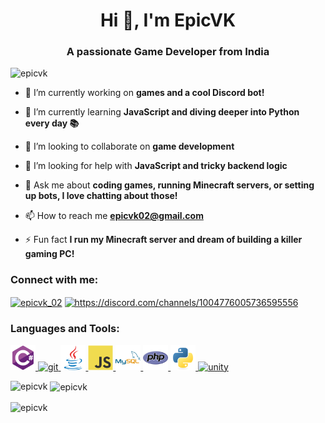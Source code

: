 <h1 align="center">Hi 👋, I'm EpicVK</h1>
<h3 align="center">A passionate Game Developer from India</h3>

<p align="left"> <img src="https://komarev.com/ghpvc/?username=epicvk&label=Profile%20views&color=0e75b6&style=flat" alt="epicvk" /> </p>

- 🔭 I’m currently working on **games and a cool Discord bot!**

- 🌱 I’m currently learning **JavaScript and diving deeper into Python every day 📚**

- 👯 I’m looking to collaborate on **game development**

- 🤝 I’m looking for help with **JavaScript and tricky backend logic**

- 💬 Ask me about **coding games, running Minecraft servers, or setting up bots, I love chatting about those!**

- 📫 How to reach me **epicvk02@gmail.com**

- ⚡ Fun fact **I run my Minecraft server and dream of building a killer gaming PC!**

<h3 align="left">Connect with me:</h3>
<p align="left">
<a href="https://twitter.com/epicvk_02" target="blank"><img align="center" src="https://raw.githubusercontent.com/rahuldkjain/github-profile-readme-generator/master/src/images/icons/Social/twitter.svg" alt="epicvk_02" height="30" width="40" /></a>
<a href="https://discord.gg/https://discord.com/channels/1004776005736595556" target="blank"><img align="center" src="https://raw.githubusercontent.com/rahuldkjain/github-profile-readme-generator/master/src/images/icons/Social/discord.svg" alt="https://discord.com/channels/1004776005736595556" height="30" width="40" /></a>
</p>

<h3 align="left">Languages and Tools:</h3>
<p align="left"> <a href="https://www.w3schools.com/cs/" target="_blank" rel="noreferrer"> <img src="https://raw.githubusercontent.com/devicons/devicon/master/icons/csharp/csharp-original.svg" alt="csharp" width="40" height="40"/> </a> <a href="https://git-scm.com/" target="_blank" rel="noreferrer"> <img src="https://www.vectorlogo.zone/logos/git-scm/git-scm-icon.svg" alt="git" width="40" height="40"/> </a> <a href="https://www.java.com" target="_blank" rel="noreferrer"> <img src="https://raw.githubusercontent.com/devicons/devicon/master/icons/java/java-original.svg" alt="java" width="40" height="40"/> </a> <a href="https://developer.mozilla.org/en-US/docs/Web/JavaScript" target="_blank" rel="noreferrer"> <img src="https://raw.githubusercontent.com/devicons/devicon/master/icons/javascript/javascript-original.svg" alt="javascript" width="40" height="40"/> </a> <a href="https://www.mysql.com/" target="_blank" rel="noreferrer"> <img src="https://raw.githubusercontent.com/devicons/devicon/master/icons/mysql/mysql-original-wordmark.svg" alt="mysql" width="40" height="40"/> </a> <a href="https://www.php.net" target="_blank" rel="noreferrer"> <img src="https://raw.githubusercontent.com/devicons/devicon/master/icons/php/php-original.svg" alt="php" width="40" height="40"/> </a> <a href="https://www.python.org" target="_blank" rel="noreferrer"> <img src="https://raw.githubusercontent.com/devicons/devicon/master/icons/python/python-original.svg" alt="python" width="40" height="40"/> </a> <a href="https://unity.com/" target="_blank" rel="noreferrer"> <img src="https://www.vectorlogo.zone/logos/unity3d/unity3d-icon.svg" alt="unity" width="40" height="40"/> </a> </p>

<p><img align="left" src="https://github-readme-stats.vercel.app/api/top-langs?username=epicvk&show_icons=true&locale=en&layout=compact" alt="epicvk" /></p>

<p>&nbsp;<img align="center" src="https://github-readme-stats.vercel.app/api?username=epicvk&show_icons=true&locale=en" alt="epicvk" /></p>

<p><img align="center" src="https://github-readme-streak-stats.herokuapp.com/?user=epicvk&" alt="epicvk" /></p>

